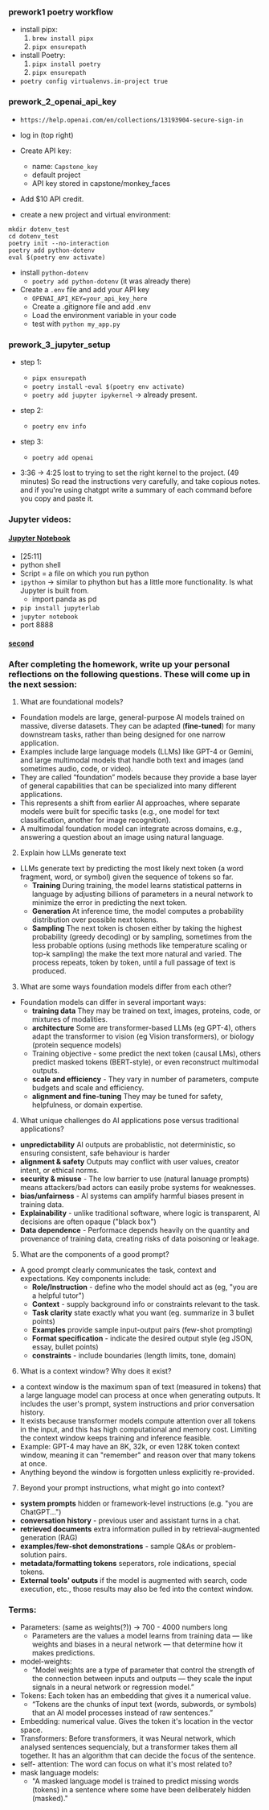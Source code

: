 ### prework1 poetry workflow

- install pipx:
  1. `brew install pipx`
  2. `pipx ensurepath`
- install Poetry:
  1. `pipx install poetry`
  2. `pipx ensurepath`
- `poetry config virtualenvs.in-project true`

### prework_2_openai_api_key

- `https://help.openai.com/en/collections/13193904-secure-sign-in`
- log in  (top right)
- Create API key:
  - name: `Capstone_key`
  - default project
  - API key stored in capstone/monkey_faces
- Add $10 API credit.

- create a new project and virtual environment:

```
mkdir dotenv_test
cd dotenv_test
poetry init --no-interaction
poetry add python-dotenv
eval $(poetry env activate)
```

- install `python-dotenv`
  - `poetry add python-dotenv` (it was already there) 
- Create a `.env` file and add your API key
  - `OPENAI_API_KEY=your_api_key_here`
  - Create a .gitignore file and add .env
  - Load the environment variable in your code
  - test with `python my_app.py`

### prework_3_jupyter_setup
- step 1:
  - `pipx ensurepath`
  - `poetry install`
  -`eval $(poetry env activate)`
  - `poetry add jupyter ipykernel` -> already present.
- step 2:
  - `poetry env info`
- step 3:
  - `poetry add openai`

- 3:36 -> 4:25 lost to trying to set the right kernel to the project. (49 minutes) So read the instructions very carefully, and take copious notes. and if you're using chatgpt write a summary of each command before you copy and paste it.

### Jupyter videos:

#### [Jupyter Notebook](https://www.youtube.com/watch?v=5pf0_bpNbkw)

- [25:11]
- python shell
- Script = a file on which you run python
- `ipython` -> similar to phython but has a little more functionality. Is what Jupyter is built from.
  - import panda as pd
- `pip install jupyterlab`
- `jupyter notebook`
- port 8888

#### [second](https://www.youtube.com/watch?v=1Z8T36sZ9WI)

### After completing the homework, write up your personal reflections on the following questions. These will come up in the next session:

1. What are foundational models?
- Foundation models are large, general-purpose AI models trained on massive, diverse datasets. They can be adapted (**fine-tuned**) for many downstream tasks, rather than being designed for one narrow application.
- Examples include large language models (LLMs) like GPT-4 or Gemini, and large multimodal models that handle both text and images (and sometimes audio, code, or video).
- They are called “foundation” models because they provide a base layer of general capabilities that can be specialized into many different applications.
- This represents a shift from earlier AI approaches, where separate models were built for specific tasks (e.g., one model for text classification, another for image recognition).
- A multimodal foundation model can integrate across domains, e.g., answering a question about an image using natural language.

2. Explain how LLMs generate text

- LLMs generate text by predicting the most likely next token (a word fragment, word, or symbol) given the sequence of tokens so far.
  - **Training** During training, the model learns statistical patterns in language by adjusting billions of parameters in a neural network to minimize the error in predicting the next token.
  - **Generation** At inference time, the model computes a probability distribution over possible next tokens.
  - **Sampling** The next token is chosen either by taking the highest probability (greedy decoding) or by sampling, sometimes from the less probable options (using methods like temperature scaling or top-k sampling) the make the text more natural and varied. The process repeats, token by token, until a full passage of text is produced.

3. What are some ways foundation models differ from each other?

- Foundation models can differ in several important ways:
  - **training data** They may be trained on text, images, proteins, code, or mixtures of modalities.
  - **architecture** Some are transformer-based LLMs (eg GPT-4), others adapt the transformer to vision (eg Vision transformers), or biology (protein sequence models)
  - Training objective - some predict the next token (causal LMs), others predict masked tokens (BERT-style), or even reconstruct multimodal outputs.
  - **scale and efficiency** - They vary in number of parameters, compute budgets and scale and efficiency.
  - **alignment and fine-tuning** They may be tuned for safety, helpfulness, or domain expertise.

4. What unique challenges do AI applications pose versus traditional applications?

- **unpredictability** AI outputs are probablistic, not deterministic, so ensuring consistent, safe behaviour is harder
- **alignment & safety** Outputs may conflict with user values, creator intent, or ethical norms.
- **security & misuse** - The low barrier to use (natural lanuage prompts) means attackers/bad actors can easily probe systems for weaknesses.
- **bias/unfairness** - AI systems can amplify harmful biases present in training data.
- **Explainability** - unlike traditional software, where logic is transparent, AI decisions are often opaque ("black box")
- **Data dependence** - Performace depends heavily on the quantity and provenance of training data, creating risks of data poisoning or leakage.

5. What are the components of a good prompt?

- A good prompt clearly communicates the task, context and expectations. Key components include:
  - **Role/Instruction** - define who the model should act as (eg, "you are a helpful tutor")
  - **Context** - supply background info or constraints relevant to the task.
  - **Task clarity** state exactly  what you want (eg. summarize in 3 bullet points)
  - **Examples** provide sample input-output pairs (few-shot prompting)
  - **Format specification** - indicate the desired output style (eg JSON, essay, bullet points)
  - **constraints** - include boundaries (length limits, tone, domain)

6. What is a context window? Why does it exist?

- a context window is the maximum span of text (measured in tokens) that a large language model can process at once when generating outputs. It includes the user's prompt, system instructions and prior conversation history.
- It exists because transformer models compute attention over all tokens in the input, and this has high computational and memory cost. Limiting the context window keeps training and inference feasible.
- Example: GPT-4 may have an 8K, 32k, or even 128K token context window, meaning it can "remember" and reason over that many tokens at once.
- Anything beyond the window is forgotten unless explicitly re-provided.

7. Beyond your prompt instructions, what might go into context?

- **system prompts** hidden or framework-level instructions (e.g. "you are ChatGPT...")
- **conversation history** - previous user and assistant turns in a chat.
- **retrieved documents** extra information pulled in by retrieval-augmented generation (RAG)
- **examples/few-shot demonstrations** - sample Q&As or problem-solution pairs.
- **metadata/formatting tokens** seperators, role indications, special tokens.
- **External tools' outputs** if the model is augmented with search, code execution, etc., those results may also be fed into the context window.

### Terms:

- Parameters: (same as weights(?)) -> 700 - 4000 numbers long
  - Parameters are the values a model learns from training data — like weights and biases in a neural network — that determine how it makes predictions.
- model-weights:
  - “Model weights are a type of parameter that control the strength of the connection between inputs and outputs — they scale the input signals in a neural network or regression model.”
- Tokens: Each token has an embedding that gives it a numerical value.
  - “Tokens are the chunks of input text (words, subwords, or symbols) that an AI model processes instead of raw sentences.”
- Embedding: numerical value. Gives the token it's location in the vector space.
- Transformers: Before transformers, it was Neural network, which analysed sentences sequencialy, but a transformer takes them all together. It has an algorithm that can decide the focus of the sentence.
- self- attention: The word can focus on what it's most related to?
- mask language models:
  - "A masked language model is trained to predict missing words (tokens) in a sentence where some have been deliberately hidden (masked)."



